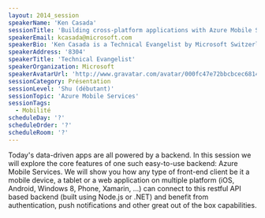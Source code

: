 ```yaml
---
layout: 2014_session
speakerName: 'Ken Casada'
sessionTitle: 'Building cross-platform applications with Azure Mobile Services'
speakerEmail: kcasada@microsoft.com
speakerBio: 'Ken Casada is a Technical Evangelist by Microsoft Switzerland and since more than 10 years he is supporting medium and large  companies in the software development on the Microsoft Platform. Before joining MS he was a developer in a bank and in a MS partner company.'
speakerAddress: '8304'
speakerTitle: 'Technical Evangelist'
speakerOrganization: Microsoft
speakerAvatarUrl: 'http://www.gravatar.com/avatar/000fc47e72bbcbcec6814a8a449329d1?size=200&default=mm'
sessionCategory: Présentation
sessionLevel: 'Shu (débutant)'
sessionTopic: 'Azure Mobile Services'
sessionTags:
  - Mobilité
scheduleDay: '?'
scheduleOrder: '?'
scheduleRoom: '?'
---
```


Today's data-driven apps are all powered by a backend. In this session we will explore the core features of one such easy-to-use backend: Azure Mobile Services. We will show you how any type of front-end client be it a mobile device, a tablet or a web application on multiple platform (iOS, Android, Windows 8, Phone, Xamarin, ...) can connect to this restful API based backend (built using Node.js or .NET) and benefit from authentication, push notifications and other great out of the box capabilities.
